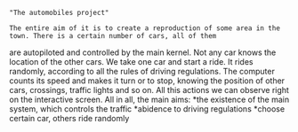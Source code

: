 	"The automobiles project"
	
	The entire aim of it is to create a reproduction of some area in the town. There is a certain number of cars, all of them
are autopiloted and controlled by the main kernel. Not any car knows the location of the other cars. We take one car and
start a ride. It rides randomly, according to all the rules of driving regulations. The computer counts its speed 
and makes it turn or to stop, knowing the position of other cars, crossings, traffic lights and so on. All this actions we 
can observe right on the interactive screen.
	All in all, the main aims:
	*the existence of the main system, which controls the traffic
	*abidence to driving regulations
	*choose certain car, others ride randomly
